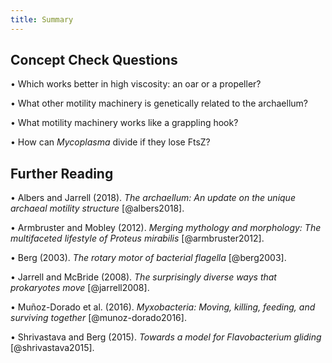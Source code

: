 ```yaml
---
title: Summary
---
```


## Concept Check Questions 

• Which works better in high viscosity: an oar or a propeller?

• What other motility machinery is genetically related to the archaellum?

• What motility machinery works like a grappling hook?

• How can *Mycoplasma* divide if they lose FtsZ?

## Further Reading 

• Albers and Jarrell (2018). *The archaellum: An update on the unique archaeal motility structure* [@albers2018].

• Armbruster and Mobley (2012). *Merging mythology and morphology: The multifaceted lifestyle of Proteus mirabilis* [@armbruster2012].

• Berg (2003). *The rotary motor of bacterial flagella* [@berg2003].

• Jarrell and McBride (2008). *The surprisingly diverse ways that prokaryotes move* [@jarrell2008].

• Muñoz-Dorado et al. (2016). *Myxobacteria: Moving, killing, feeding, and surviving together* [@munoz-dorado2016].

• Shrivastava and Berg (2015). *Towards a model for Flavobacterium gliding* [@shrivastava2015].
